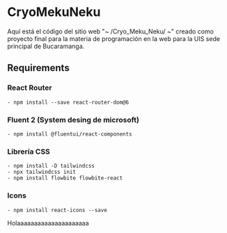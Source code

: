 # CryoMekuNeku

Aquí está el código del sitio web "~ /Cryo_Meku_Neku/ ~" creado como proyecto final para la materia de programación en la web para la UIS sede principal de Bucaramanga.
## Requirements
### React Router
    - npm install --save react-router-dom@6
### Fluent 2 (System desing de microsoft)
    - npm install @fluentui/react-components
### Librería CSS
    - npm install -D tailwindcss
    - npx tailwindcss init
    - npm install flowbite flowbite-react
### Icons
    - npm install react-icons --save
    
Holaaaaaaaaaaaaaaaaaaaaa